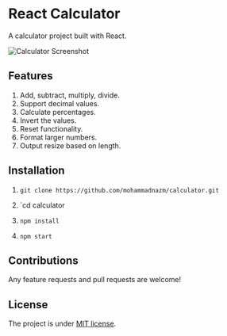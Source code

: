 # React Calculator

A calculator project built with React.

![Calculator Screenshot](https://i.imgur.com/O3CKScM.gif)

## Features

1. Add, subtract, multiply, divide.
2. Support decimal values.
3. Calculate percentages.
4. Invert the values.
5. Reset functionality.
6. Format larger numbers.
7. Output resize based on length.


## Installation

1. `git clone https://github.com/mohammadnazm/calculator.git`

2. `cd calculator

3. `npm install`

4. `npm start`

## Contributions

Any feature requests and pull requests are welcome!

## License

The project is under [MIT license](https://choosealicense.com/licenses/mit/).
